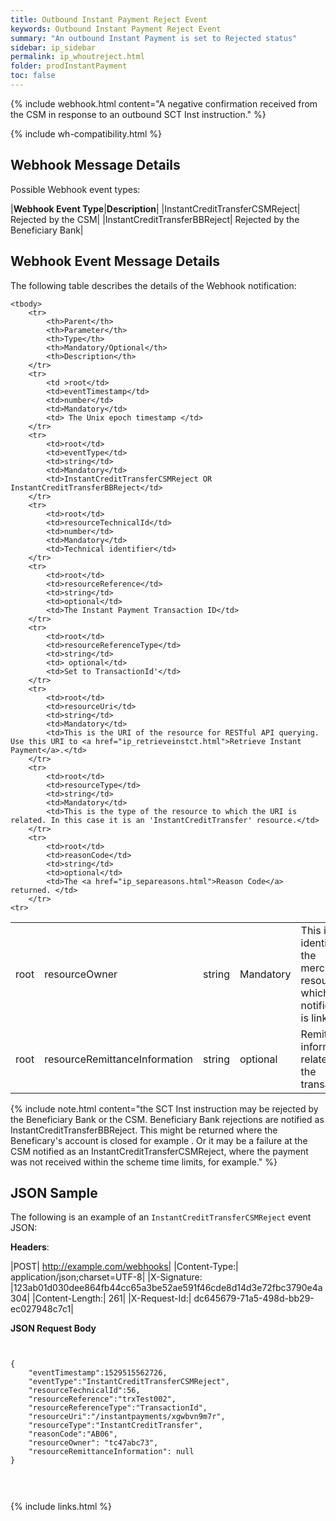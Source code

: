 ```yaml
---
title: Outbound Instant Payment Reject Event
keywords: Outbound Instant Payment Reject Event
summary: "An outbound Instant Payment is set to Rejected status"
sidebar: ip_sidebar
permalink: ip_whoutreject.html
folder: prodInstantPayment
toc: false
---
```


{% include webhook.html content="A negative confirmation received from the CSM in response to an outbound SCT Inst instruction." %}

{% include wh-compatibility.html %}

## Webhook Message Details

Possible Webhook event types:

|**Webhook Event Type**|**Description**|
|InstantCreditTransferCSMReject| Rejected by the CSM|
|InstantCreditTransferBBReject| Rejected by the Beneficiary Bank|



## Webhook Event Message Details

<p>
	The following table describes the details of the Webhook notification:</p>
<table cellspacing="0">

	<tbody>
		<tr>
			<th>Parent</th>
			<th>Parameter</th>
			<th>Type</th>
			<th>Mandatory/Optional</th>
			<th>Description</th>
		</tr>
		<tr>
			<td >root</td>
			<td>eventTimestamp</td>
			<td>number</td>
			<td>Mandatory</td>
			<td> The Unix epoch timestamp </td>
		</tr>
		<tr>
			<td>root</td>
			<td>eventType</td>
			<td>string</td>
			<td>Mandatory</td>
			<td>InstantCreditTransferCSMReject OR InstantCreditTransferBBReject</td>
		</tr>
		<tr>
			<td>root</td>
			<td>resourceTechnicalId</td>
			<td>number</td>
			<td>Mandatory</td>
            <td>Technical identifier</td>
		</tr>
		<tr>
			<td>root</td>
			<td>resourceReference</td>
			<td>string</td>
			<td>optional</td>
			<td>The Instant Payment Transaction ID</td>
		</tr>
		<tr>
			<td>root</td>
			<td>resourceReferenceType</td>
			<td>string</td>
			<td> optional</td>
			<td>Set to TransactionId'</td>
		</tr>
		<tr>
			<td>root</td>
			<td>resourceUri</td>
			<td>string</td>
			<td>Mandatory</td>
            <td>This is the URI of the resource for RESTful API querying. Use this URI to <a href="ip_retrieveinstct.html">Retrieve Instant Payment</a>.</td>
		</tr>
		<tr>
			<td>root</td>
			<td>resourceType</td>
			<td>string</td>
			<td>Mandatory</td>
			<td>This is the type of the resource to which the URI is related. In this case it is an 'InstantCreditTransfer' resource.</td>
		</tr>
		<tr>
			<td>root</td>
			<td>reasonCode</td>
			<td>string</td>
			<td>optional</td>
            <td>The <a href="ip_separeasons.html">Reason Code</a> returned. </td>
		</tr>
    <tr>
  <td>root</td>
  <td>resourceOwner</td>
  <td>string</td>
  <td>Mandatory</td>
  <td>This is the identifier of the merchant resource to which this notification is linked.</td>
</tr>
<tr>
<td>root</td>
<td>resourceRemittanceInformation</td>
<td>string</td>
<td>optional</td>
<td>Remittance information related to the transaction.</td>
</tr>   
	</tbody>
</table>



{% include note.html content="the SCT Inst instruction may be rejected by the Beneficiary Bank or the CSM. Beneficiary Bank rejections are notified as InstantCreditTransferBBReject. This might be returned where the Beneficary's account is closed for example . Or it may be a failure at the CSM notified as an InstantCreditTransferCSMReject, where the payment was not received within the scheme time limits, for example." %}



## JSON Sample

The following is an example of an ``InstantCreditTransferCSMReject`` event JSON:

<b>Headers</b>:


|POST| http://example.com/webhooks|
|Content-Type:| application/json;charset=UTF-8|
|X-Signature: |123ab01d030dee864fb44cc65a3be52ae591f46cde8d14d3e72fbc3790e4a304|
|Content-Length:| 261|
|X-Request-Id:| dc645679-71a5-498d-bb29-ec027948c7c1|

<b>JSON Request Body</b>
<pre>
<code class="json">

{  
    "eventTimestamp":1529515562726,
    "eventType":"InstantCreditTransferCSMReject",
    "resourceTechnicalId":56,
    "resourceReference":"trxTest002",
    "resourceReferenceType":"TransactionId",
    "resourceUri":"/instantpayments/xgwbvn9m7r",
    "resourceType":"InstantCreditTransfer",
    "reasonCode":"AB06",
    "resourceOwner": "tc47abc73",
    "resourceRemittanceInformation": null
}


</code>
</pre>



{% include links.html %}
